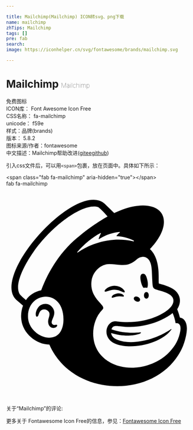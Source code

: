 ```yaml
---

title: Mailchimp(Mailchimp) ICON转svg、png下载
name: mailchimp
zhTips: Mailchimp
tags: []
pre: fab
search: 
image: https://iconhelper.cn/svg/fontawesome/brands/mailchimp.svg

---
```


# Mailchimp  <small style="font-size: 60%;font-weight: 100">Mailchimp</small>


<div class="detail-page">
<p>
<span><span class="badge-success badge">免费图标</span> </span>
<br/>
<span>
ICON库：
<span class="badge-secondary badge">Font Awesome Icon Free</span> 
</span>
<br/>
<span>
CSS名称：
<span class="badge-secondary badge">fa-mailchimp</span> 
</span>
<br/>
<span>
unicode：
<span class="badge-secondary badge">f59e</span> 
<copy-btn content='f59e' btn-title=""></copy-btn>
<copy-btn :content='String.fromCodePoint(parseInt("f59e", 16))' btn-title="复制U"></copy-btn>
</span><br/><span>样式：<span class="badge-light badge">品牌(brands)</span></span>
<br/>
<span>
版本：
<span class="badge-secondary badge">5.8.2</span> 
</span>
<br/>
<span>图标来源/作者：<span class="badge-light badge">fontawesome</span></span> 
<br/>
<span class="zh-detail">中文描述：<span class="badge-primary badge">Mailchimp</span><span class="help-link"><span>帮助改进</span>(<a href="https://gitee.com/liuwave/icon-helper/edit/master/json/fontawesome/brands/mailchimp.json" target="_blank" rel="noopener noreferrer">gitee</a><a href="https://github.com/liuwave/icon-helper/edit/master/json/fontawesome/brands/mailchimp.json" target="_blank" rel="noopener noreferrer">github</a></span>)</span><br/>
</p>
</div>
<div class="alert alert-dark">
  <i class="fab fa-mailchimp fa-xs"></i>
  <i class="fab fa-mailchimp fa-sm"></i>
  <i class="fab fa-mailchimp fa-lg"></i>
  <i class="fab fa-mailchimp fa-2x"></i>
  <i class="fab fa-mailchimp fa-3x"></i>
  <i class="fab fa-mailchimp fa-5x"></i>
  <i class="fab fa-mailchimp fa-7x"></i>
</div>
<div>
  <p>引入css文件后，可以用<code>&lt;span&gt;</code>包裹，放在页面中。具体如下所示：    
  </p>
  <div class="alert alert-primary" style="font-size: 14px">
    &lt;span class="fab fa-mailchimp" aria-hidden="true"&gt;&lt;/span&gt;
    <copy-btn content='<span class="fab fa-mailchimp" aria-hidden="true"></span>'></copy-btn>
  </div>
  <div class="alert alert-secondary">
    <i class="fab fa-mailchimp"
    style="font-size: 24px"
    aria-hidden="true"></i> fab fa-mailchimp
    <copy-btn content="fab fa-mailchimp" btn-title="复制图标名称"></copy-btn>
  </div>
</div>
<div id="svg" class="svg-wrap">
<svg xmlns="http://www.w3.org/2000/svg" viewBox="0 0 448 512"><path d="M330.61 243.52a36.15 36.15 0 0 1 9.3 0c1.66-3.83 1.95-10.43.45-17.61-2.23-10.67-5.25-17.14-11.48-16.13s-6.47 8.74-4.24 19.42c1.26 6 3.49 11.14 6 14.32zM277.05 252c4.47 2 7.2 3.26 8.28 2.13 1.89-1.94-3.48-9.39-12.12-13.09a31.44 31.44 0 0 0-30.61 3.68c-3 2.18-5.81 5.22-5.41 7.06.85 3.74 10-2.71 22.6-3.48 7-.44 12.8 1.75 17.26 3.71zm-9 5.13c-9.07 1.42-15 6.53-13.47 10.1.9.34 1.17.81 5.21-.81a37 37 0 0 1 18.72-1.95c2.92.34 4.31.52 4.94-.49 1.46-2.22-5.71-8-15.39-6.85zm54.17 17.1c3.38-6.87-10.9-13.93-14.3-7s10.92 13.88 14.32 6.97zm15.66-20.47c-7.66-.13-7.95 15.8-.26 15.93s7.98-15.81.28-15.96zm-218.79 78.9c-1.32.31-6 1.45-8.47-2.35-5.2-8 11.11-20.38 3-35.77-9.1-17.47-27.82-13.54-35.05-5.54-8.71 9.6-8.72 23.54-5 24.08 4.27.57 4.08-6.47 7.38-11.63a12.83 12.83 0 0 1 17.85-3.72c11.59 7.59 1.37 17.76 2.28 28.62 1.39 16.68 18.42 16.37 21.58 9a2.08 2.08 0 0 0-.2-2.33c.03.89.68-1.3-3.35-.39zm299.72-17.07c-3.35-11.73-2.57-9.22-6.78-20.52 2.45-3.67 15.29-24-3.07-43.25-10.4-10.92-33.9-16.54-41.1-18.54-1.5-11.39 4.65-58.7-21.52-83 20.79-21.55 33.76-45.29 33.73-65.65-.06-39.16-48.15-51-107.42-26.47l-12.55 5.33c-.06-.05-22.71-22.27-23.05-22.57C169.5-18-41.77 216.81 25.78 273.85l14.76 12.51a72.49 72.49 0 0 0-4.1 33.5c3.36 33.4 36 60.42 67.53 60.38 57.73 133.06 267.9 133.28 322.29 3 1.74-4.47 9.11-24.61 9.11-42.38s-10.09-25.27-16.53-25.27zm-316 48.16c-22.82-.61-47.46-21.15-49.91-45.51-6.17-61.31 74.26-75.27 84-12.33 4.54 29.64-4.67 58.49-34.12 57.81zM84.3 249.55C69.14 252.5 55.78 261.09 47.6 273c-4.88-4.07-14-12-15.59-15-13.01-24.85 14.24-73 33.3-100.21C112.42 90.56 186.19 39.68 220.36 48.91c5.55 1.57 23.94 22.89 23.94 22.89s-34.15 18.94-65.8 45.35c-42.66 32.85-74.89 80.59-94.2 132.4zM323.18 350.7s-35.74 5.3-69.51-7.07c6.21-20.16 27 6.1 96.4-13.81 15.29-4.38 35.37-13 51-25.35a102.85 102.85 0 0 1 7.12 24.28c3.66-.66 14.25-.52 11.44 18.1-3.29 19.87-11.73 36-25.93 50.84A106.86 106.86 0 0 1 362.55 421a132.45 132.45 0 0 1-20.34 8.58c-53.51 17.48-108.3-1.74-126-43a66.33 66.33 0 0 1-3.55-9.74c-7.53-27.2-1.14-59.83 18.84-80.37 1.23-1.31 2.48-2.85 2.48-4.79a8.45 8.45 0 0 0-1.92-4.54c-7-10.13-31.19-27.4-26.33-60.83 3.5-24 24.49-40.91 44.07-39.91l5 .29c8.48.5 15.89 1.59 22.88 1.88 11.69.5 22.2-1.19 34.64-11.56 4.2-3.5 7.57-6.54 13.26-7.51a17.45 17.45 0 0 1 13.6 2.24c10 6.64 11.4 22.73 11.92 34.49.29 6.72 1.1 23 1.38 27.63.63 10.67 3.43 12.17 9.11 14 3.19 1.05 6.15 1.83 10.51 3.06 13.21 3.71 21 7.48 26 12.31a16.38 16.38 0 0 1 4.74 9.29c1.56 11.37-8.82 25.4-36.31 38.16-46.71 21.68-93.68 14.45-100.48 13.68-20.15-2.71-31.63 23.32-19.55 41.15 22.64 33.41 122.4 20 151.37-21.35.69-1 .12-1.59-.73-1-41.77 28.58-97.06 38.21-128.46 26-4.77-1.85-14.73-6.44-15.94-16.67 43.6 13.49 71 .74 71 .74s2.03-2.79-.56-2.53zm-68.47-5.7zm-83.4-187.5c16.74-19.35 37.36-36.18 55.83-45.63a.73.73 0 0 1 1 1c-1.46 2.66-4.29 8.34-5.19 12.65a.75.75 0 0 0 1.16.79c11.49-7.83 31.48-16.22 49-17.3a.77.77 0 0 1 .52 1.38 41.86 41.86 0 0 0-7.71 7.74.75.75 0 0 0 .59 1.19c12.31.09 29.66 4.4 41 10.74.76.43.22 1.91-.64 1.72-69.55-15.94-123.08 18.53-134.5 26.83a.76.76 0 0 1-1-1.12z"/></svg>
</div>
<detail full-name='fa-mailchimp'></detail>
<div>
<p>关于“Mailchimp”的评论:</p>
</div>
<Vssue title="关于“Mailchimp”的评论" ></Vssue>    
<div><p>更多关于  Fontawesome Icon Free的信息，参见：<a target="_blank" href="https://iconhelper.cn/fontawesome.html">Fontawesome Icon Free</a>
</p></div>
